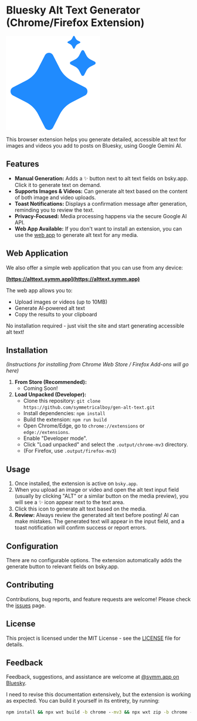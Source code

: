 # Bluesky Alt Text Generator (Chrome/Firefox Extension)

![Extension Icon](./public/icons/gen-alt-text.svg)

This browser extension helps you generate detailed, accessible alt text for images and videos you add to posts on Bluesky, using Google Gemini AI.

## Features

*   **Manual Generation:** Adds a ✨ button next to alt text fields on bsky.app. Click it to generate text on demand.
*   **Supports Images & Videos:** Can generate alt text based on the content of both image and video uploads.
*   **Toast Notifications:** Displays a confirmation message after generation, reminding you to review the text.
*   **Privacy-Focused:** Media processing happens via the secure Google AI API.
*   **Web App Available:** If you don't want to install an extension, you can use the [web app](https://alttext.symm.app) to generate alt text for any media.

## Web Application

We also offer a simple web application that you can use from any device:

**[https://alttext.symm.app](https://alttext.symm.app)**

The web app allows you to:
- Upload images or videos (up to 10MB)
- Generate AI-powered alt text
- Copy the results to your clipboard

No installation required - just visit the site and start generating accessible alt text!

## Installation

*(Instructions for installing from Chrome Web Store / Firefox Add-ons will go here)*

1.  **From Store (Recommended):**
    *   Coming Soon!
2.  **Load Unpacked (Developer):**
    *   Clone this repository: `git clone https://github.com/symmetricalboy/gen-alt-text.git`
    *   Install dependencies: `npm install`
    *   Build the extension: `npm run build`
    *   Open Chrome/Edge, go to `chrome://extensions` or `edge://extensions`.
    *   Enable "Developer mode".
    *   Click "Load unpacked" and select the `.output/chrome-mv3` directory.
    *   (For Firefox, use `.output/firefox-mv3`)

## Usage

1.  Once installed, the extension is active on `bsky.app`.
2.  When you upload an image or video and open the alt text input field (usually by clicking "ALT" or a similar button on the media preview), you will see a ✨ icon appear next to the text area.
3.  Click this icon to generate alt text based on the media.
4.  **Review:** Always review the generated alt text before posting! AI can make mistakes. The generated text will appear in the input field, and a toast notification will confirm success or report errors.

## Configuration

There are no configurable options. The extension automatically adds the generate button to relevant fields on bsky.app.

## Contributing

Contributions, bug reports, and feature requests are welcome! Please check the [issues](https://github.com/symmetricalboy/gen-alt-text/issues) page.

## License

This project is licensed under the MIT License - see the [LICENSE](./LICENSE) file for details.

## Feedback

Feedback, suggestions, and assistance are welcome at [@symm.app on Bluesky](https://bsky.app/profile/symm.app). 


I need to revise this documentation extensively, but the extension is working as expected. You can build it yourself in its entirety, by running:
```cmd
npm install && npx wxt build -b chrome --mv3 && npx wxt zip -b chrome --mv3 && npx wxt build -b firefox --mv2 && npx wxt zip -b firefox --mv2
```
